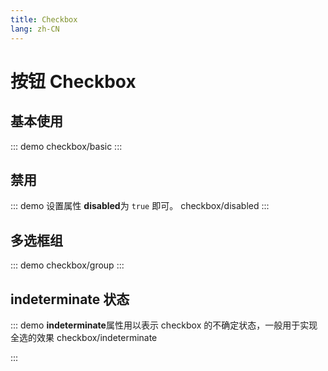 ```yaml
---
title: Checkbox
lang: zh-CN
---
```


# 按钮 Checkbox

## 基本使用

::: demo 
checkbox/basic
:::

## 禁用

::: demo 设置属性 **disabled**为 `true` 即可。
checkbox/disabled
:::

## 多选框组
::: demo 
checkbox/group
:::

## indeterminate 状态
::: demo **indeterminate**属性用以表示 checkbox 的不确定状态，一般用于实现全选的效果
checkbox/indeterminate

:::



